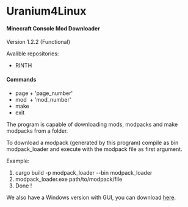# Uranium4Linux
 
<h4> Minecraft Console Mod Downloader</h4>


Version 1.2.2 (Functional)


Avalible repositories: <br>
- RINTH

<h4> Commands </h4>

- page + 'page_number' 
- mod&nbsp; + 'mod_number' 
- make 
- exit

The program is capable of downloading mods, modpacks and make modpacks from a folder.

To download a modpack (generated by this program) compile as bin modpack_loader and execute with the
modpack file as first argument.

Example: <br>
<ol>
<li> cargo build -p modpack_loader --bin modpack_loader</li>
<li> modpack_loader.exe path/to/modpack/file</li>
<li> Done !</li>
</ol>

We also have a Windows version with GUI, you can download [here]. <br> 



[here]: https://github.com/ElPsyKoongroo/MinecraftModDownloader
